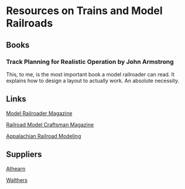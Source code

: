 # **Resources on Trains and Model Railroads**

## **Books**

### **Track Planning for Realistic Operation** by John Armstrong

This, to me, is the most important book a model railroader can read.  It explains how to design a layout to actually work.  An absolute necessity.


## **Links**

[Model Railroader Magazine](https://www.trains.com/mrr/)

[Railroad Model Craftsman Magazine](https://rrmodelcraftsman.com/)

[Appalachian Railroad Modeling](https://appalachianrailroadmodeling.com/)



## **Suppliers**

[Athearn](https://www.athearn.com/)

[Walthers](https://www.walthers.com/)


<!-- More to be added later-->
